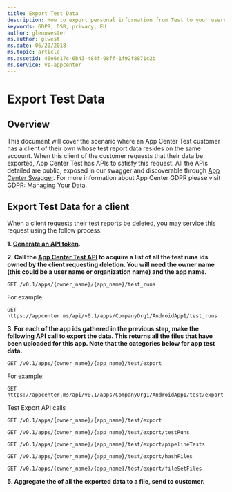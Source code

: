 ```yaml
---
title: Export Test Data 
description: How to export personal information from Test to your users
keywords: GDPR, DSR, privacy, EU
author: glennwester
ms.author: glwest
ms.date: 06/20/2018 
ms.topic: article 
ms.assetid: 46e6e17c-6b43-484f-98ff-1f92f8871c2b
ms.service: vs-appcenter
---
```


# Export Test Data

## Overview

This document will cover the scenario where an App Center Test customer has a client of their own whose test report data resides on the same account. When this client of the customer requests that their data be exported, App Center Test has APIs to satisfy this request. All the APIs detailed are public, exposed in our swagger and discoverable through [App Center Swagger](https://openapi.appcenter.ms/#/test). For more information about App Center GDPR please visit [GDPR: Managing Your Data](https://docs.microsoft.com/en-us/appcenter/gdpr/your-data).

## Export Test Data for a client

When a client requests their test reports be deleted, you may service this request using the follow process:

**1. [Generate an API token](https://docs.microsoft.com/en-us/appcenter/api-docs/).**

**2. Call the [App Center Test API](https://openapi.appcenter.ms/#/test) to acquire a list of all the test runs ids owned by the client requesting deletion. You will need the owner name (this could be a user name or organization name) and the app name.**

```HTTP
GET /v0.1/apps/{owner_name}/{app_name}/test_runs
```

For example:

```HTTP
GET https://appcenter.ms/api/v0.1/apps/CompanyOrg1/AndroidApp1/test_runs
```

**3. For each of the app ids gathered in the previous step, make the following API call to export the data. This returns all the files that have been uploaded for this app. Note that the categories below for app test data.**

```HTTP
GET /v0.1/apps/{owner_name}/{app_name}/test/export
```

For example:

```HTTP
GET https://appcenter.ms/api/v0.1/apps/CompanyOrg1/AndroidApp1/test/export
```

Test Export API calls

```HTTP
GET /v0.1/apps/{owner_name}/{app_name}/test/export
```

```HTTP
GET /v0.1/apps/{owner_name}/{app_name}/test/export/testRuns
```

```HTTP
GET /v0.1/apps/{owner_name}/{app_name}/test/export/pipelineTests
```

```HTTP
GET /v0.1/apps/{owner_name}/{app_name}/test/export/hashFiles
```

```HTTP
GET /v0.1/apps/{owner_name}/{app_name}/test/export/fileSetFiles
```

**5. Aggregate the of all the exported data to a file, send to customer.**
